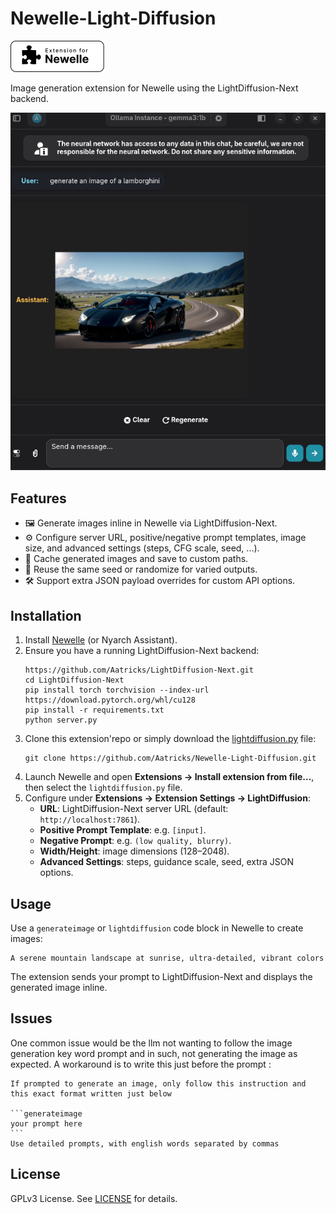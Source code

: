 # Newelle-Light-Diffusion
<a href="https://github.com/topics/newelle-extension">
    <img width="150" alt="Download on Flathub" src="https://raw.githubusercontent.com/qwersyk/Assets/main/newelle-extension.svg"/>
  </a>

Image generation extension for Newelle using the LightDiffusion-Next backend.

![demo](/demo.png)

## Features

- 🖼️ Generate images inline in Newelle via LightDiffusion-Next.
- ⚙️ Configure server URL, positive/negative prompt templates, image size, and advanced settings (steps, CFG scale, seed, ...).
- 💾 Cache generated images and save to custom paths.
- 🔄 Reuse the same seed or randomize for varied outputs.
- 🛠️ Support extra JSON payload overrides for custom API options.

## Installation

1. Install [Newelle](https://flathub.org/apps/io.github.qwersyk.Newelle) (or Nyarch Assistant).
2. Ensure you have a running LightDiffusion-Next backend:
   ```fish
   https://github.com/Aatricks/LightDiffusion-Next.git
   cd LightDiffusion-Next
   pip install torch torchvision --index-url https://download.pytorch.org/whl/cu128
   pip install -r requirements.txt
   python server.py
   ```
3. Clone this extension'repo or simply download the [lightdiffusion.py](https://raw.githubusercontent.com/Aatricks/Newelle-Light-Diffusion/refs/heads/main/lightdiffusion.py) file:
   ```fish
   git clone https://github.com/Aatricks/Newelle-Light-Diffusion.git
   ```
4. Launch Newelle and open **Extensions → Install extension from file...**, then select the `lightdiffusion.py` file.
5. Configure under **Extensions → Extension Settings → LightDiffusion**:
   - **URL**: LightDiffusion-Next server URL (default: `http://localhost:7861`).
   - **Positive Prompt Template**: e.g. `[input]`.
   - **Negative Prompt**: e.g. `(low quality, blurry)`.
   - **Width/Height**: image dimensions (128–2048).
   - **Advanced Settings**: steps, guidance scale, seed, extra JSON options.

## Usage

Use a `generateimage` or `lightdiffusion` code block in Newelle to create images:

```generateimage
A serene mountain landscape at sunrise, ultra-detailed, vibrant colors
```

The extension sends your prompt to LightDiffusion-Next and displays the generated image inline.

## Issues

One common issue would be the llm not wanting to follow the image generation key word prompt and in such, not generating the image as expected. A workaround is to write this just before the prompt :

`````
If prompted to generate an image, only follow this instruction and this exact format written just below

```generateimage
your prompt here
```
Use detailed prompts, with english words separated by commas
`````

## License

GPLv3 License. See [LICENSE](../LICENSE) for details.
